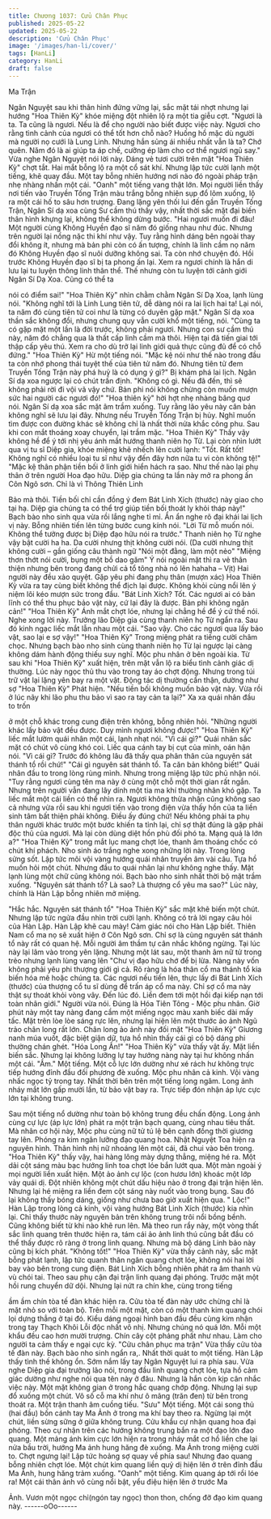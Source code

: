 ```yaml
---
title: Chương 1037: Cửu Chân Phục
published: 2025-05-22
updated: 2025-05-22
description: 'Cửu Chân Phục'
image: '/images/han-li/cover/'
tags: [HanLi]
category: HanLi
draft: false
---
```


Ma Trận

Ngân Nguyệt sau khi thân hình đứng vững lại, sắc mặt tái nhợt
nhưng lại hướng "Hoa Thiên Kỳ" khóe miệng đột nhiên lộ ra một
tia giễu cợt.
"Ngươi là ta. Ta cũng là ngươi. Nếu là để cho người nào biết được
việc này. Ngươi cho rằng tình cảnh của ngươi có thể tốt hơn chỗ
nào? Huống hồ mặc dù người mà người nọ cưới là Lung Linh.
Nhưng hắn sủng ái nhiều nhất vẫn là ta? Chớ quên. Năm đó là ai
giúp ta áp chế, cưỡng ép làm cho cơ thể ngươi ngủ say."
Vừa nghe Ngân Nguyệt nói lời này. Dáng vẻ tươi cười trên mặt
"Hoa Thiên Kỳ" chợt tắt. Hai mắt bỗng lộ ra một cổ sát khí. Nhưng
lập tức cười lạnh một tiếng, khẽ quay đầu. Một tay bỗng nhiên
hướng nơi nào đó ngoài pháp trận nhẹ nhàng nhấn một cái.
"Oanh" một tiếng vang thật lớn. Mọi người liền thấy nơi tiến vào
Truyền Tống Trận màu trắng bỗng nhiên sụp đổ lõm xuống, lộ ra
một cái hố to sâu hơn trượng.
Đang lặng yên thối lui đến gần Truyền Tống Trận, Ngân Sí dạ xoa
cùng Sư cầm thú thấy vậy, nhất thời sắc mặt đại biến thân hình
khựng lại, không thể không dừng bước.
"Hai ngươi muốn đi đâu! Một người cùng Không Huyền đạo sĩ
năm đó giống nhau như đúc. Nhưng trên người lại nồng nặc thi
khí như vậy. Tuy rằng hình dáng bên ngoài thay đổi không ít,
nhưng mà bản phi còn có ấn tượng, chính là linh cầm nọ năm đó
Không Huyền đạo sĩ nuôi dưỡng không sai. Ta còn nhớ chuyện
đó. Hồi trước Không Huyền đạo sĩ bị ta phong ấn lại. Xem ra
ngươi chính là hắn di lưu lại tu luyện thông linh thân thể. Thế
nhưng còn tu luyện tới cảnh giới Ngân Sí Dạ Xoa. Cũng có thể ta

nói có điểm sai!" "Hoa Thiên Kỳ" nhìn chằm chằm Ngân Sí Dạ
Xoa, lạnh lùng nói.
"Không nghĩ tới là Linh Lung tiên tử, dễ dàng nói ra lai lịch hai ta!
Lại nói, ta năm đó cùng tiên tử coi như là từng có duyên gặp mặt."
Ngân Sí dạ xoa thần sắc không đổi, nhưng chung quy vẫn cười
khổ một tiếng, nói.
"Cùng ta có gặp mặt một lần là đời trước, không phải ngươi.
Nhưng con sư cầm thú này, năm đó chẳng qua là thất cấp linh
cầm mà thôi. Hiện tại đã tiến giai tới thập cấp yêu thú. Xem ra cho
dù trở lại linh giới quả thực cũng đủ để có chỗ đứng." "Hoa Thiên
Kỳ" Hừ một tiếng nói.
"Mặc kệ nói như thế nào trong đầu ta còn nhớ phong thái tuyệt
thế của tiên tử năm đó. Nhưng tiên tử đem Truyền Tống Trận này
phá huỷ là có dụng ý gì?" Bị khám phá lai lịch. Ngân Sí dạ xoa
ngược lại có chút trấn định.
"Không có gì. Nếu đã đến, thì sẽ không phải rời đi vội vã vậy chứ.
Bản phi nói không chừng còn muốn mượn sức hai người các
ngươi đó!" "Hoa thiên kỳ" hời hợt nhẹ nhàng bâng quơ nói.
Ngân Sí dạ xoa sắc mặt âm trầm xuống.
Tuy rằng lão yêu này căn bản không nghĩ sẽ lưu lại đây. Nhưng
nếu Truyền Tống Trận bị hủy. Nghĩ muốn tìm được con đường
khác sẽ không chỉ là nhất thời nửa khắc công phu. Sau khi con
mắt thoáng xoay chuyển, lại trầm mặc.
"Hoa Thiên Kỳ" Thấy vậy không hề để ý tới nhị yêu ánh mắt
hướng thanh niên họ Từ. Lại còn nhìn lướt qua vị tu sĩ Diệp gia,
khóe miệng khẽ nhếch lên cười lạnh:
"Tốt. Rất tốt! Không nghĩ có nhiều loại tu sĩ như vậy đến đây hơn
nữa tu vi còn không tệ!"
"Mặc kệ thân phận tiền bối ở linh giới hiển hách ra sao. Như thế
nào lại phụ thân ở trên người Hoa đạo hữu. Diệp gia chúng ta lần
này mở ra phong ấn Côn Ngô sơn. Chỉ là vì Thông Thiên Linh

Bảo mà thôi. Tiền bối chỉ cần đồng ý đem Bát Linh Xích (thước)
này giao cho tại hạ. Diệp gia chúng ta có thể trợ giúp tiền bối
thoát ly khỏi tháp này!" Bạch bào nho sinh qua vừa rồi lắng nghe
tỉ mỉ. Ẩn ẩn nghe rõ đại khái lai lịch vị này. Bỗng nhiên tiến lên
từng bước cung kính nói.
"Lời Từ mỗ muốn nói. Không thể tưởng được bị Diệp đạo hữu nói
ra trước." Thanh niên họ Từ nghe vậy bật cười ha ha. Da cười
nhưng thịt không cười nói.
(Da cười nhưng thịt không cười – gần giống câu thành ngữ "Nói
một đằng, làm một nẻo" "Miệng thơn thớt nói cười, bụng một bồ
dao găm" Ý nói ngoài mặt thì ra vẻ thân thiện nhưng bên trong
đang chửi cả tổ tông nhà nó lên hahaha – Vịt)
Hai người này đều xảo quyệt. Gặp yêu phi đang phụ thân (mượn
xác) Hoa Thiên Kỳ vừa ra tay cùng biết không thể địch lại được.
Không khỏi cùng nổi lên ý niệm lôi kéo mượn sức trong đầu.
"Bát Linh Xích? Tốt. Các ngươi ai có bản lĩnh có thể thu phục bảo
vật này, cứ lại đây là được. Bản phi không ngăn cản!" "Hoa Thiên
Kỳ" Ánh mắt chợt lóe, nhưng lại chẳng hề để ý cứ thế nói.
Nghe xong lời này. Trưởng lão Diệp gia cùng thanh niên họ Từ
ngẩn ra. Sau đó kinh ngạc liếc mắt lẫn nhau một cái.
"Sao vậy. Cho các ngươi qua lấy bảo vật, sao lại e sợ vậy!" "Hoa
Thiên Kỳ" Trong miệng phát ra tiếng cười châm chọc.
Nhưng bạch bào nho sinh cùng thanh niên họ Từ lại ngược lại
càng không dám hành động thiếu suy nghĩ.
Mộc phu nhân ở bên ngoài kia. Từ sau khi "Hoa Thiên Kỳ" xuất
hiện, trên mặt vẫn lộ ra biểu tình cảnh giác dị thường. Lúc này
ngọc thủ thu vào trong tay áo chợt động. Nhưng trong túi trữ vật
lại lặng yên bay ra một vật. Động tác dị thường cẩn thận, dường
như sợ "Hoa Thiên Kỳ" Phát hiện.
"Nếu tiền bối không muốn bảo vật này. Vừa rồi ở lúc nãy khi lão
phu thu bảo vì sao ra tay cản ta lại?" Xa xa quái nhân đầu to trốn

ở một chỗ khác trong cung điện trên không, bỗng nhiên hỏi.
"Những người khác lấy bảo vật đều được. Duy mình ngươi không
được!" "Hoa Thiên Kỳ" liếc mắt lườm quái nhân một cái, lạnh nhạt
nói.
"Vì cái gì?" Quái nhân sắc mặt có chút vô cùng khó coi. Liếc qua
cánh tay bị cụt của mình, oán hận nói.
"Vì cái gì? Trước đó không lâu đã thấy qua phân thân của nguyên
sát thánh tổ rồi chứ!"
"Cái gì nguyên sát thánh tổ. Ta căn bản không biết!" Quái nhân
đầu to trong lòng rùng mình. Nhưng trong miệng lập tức phủ nhận
nói.
"Tuy rằng ngươi cùng tên ma này ở cùng một chỗ một thời gian
rất ngắn. Nhưng trên người vẫn đang lây dính một tia ma khí
thường nhân khó gặp. Ta liếc mắt một cái liền có thể nhìn ra.
Ngươi không thừa nhận cũng không sao cả nhưng vừa rồi sau khi
ngươi tiến vào trong điện vừa thấy hồn của ta liền sinh tâm bất
thiện phải không. Điều ấy đúng chứ! Nếu không phải ta phụ thân
người khác trước một bước khiến ta tỉnh lại, chỉ sợ thật đúng là
gặp phải độc thủ của ngươi. Mà lại còn dùng diệt hồn phù đối phó
ta. Mạng quả là lớn a?"
"Hoa Thiên Kỳ" trong mắt lục mang chợt lóe, thanh âm thoáng
chốc có chút khí phách.
Nho sinh áo trắng nghe xong những lời này. Trong lòng sửng sốt.
Lập tức môi vội vàng hướng quái nhân truyền âm vài câu. Tựa hồ
muốn hỏi một chút.
Nhưng đầu to quái nhân lại như không nghe thấy. Mặt lạnh lùng
một chữ cũng không nói.
Bạch bào nho sinh nhất thời bộ mặt trầm xuống.
"Nguyên sát thánh tổ? Là sao? Là thượng cổ yêu ma sao?" Lúc
này, chính là Hàn Lập bỗng nhiên mở miệng.

"Hắc hắc. Nguyên sát thánh tổ" "Hoa Thiên Kỳ" sắc mặt khẽ biến
một chút. Nhưng lập tức ngửa đầu nhìn trời cười lạnh. Không có
trả lời ngay câu hỏi của Hàn Lập.
Hàn Lập khẽ cau mày! Cảm giác nói cho Hàn Lập biết. Thiên
Nam cổ ma nọ sẽ xuất hiện ở Côn Ngô sơn. Chỉ sợ là cùng
nguyên sát thánh tổ này rất có quan hệ.
Mỗi người âm thầm tự cân nhắc không ngừng. Tại lúc này lại lâm
vào trong yên lặng. Nhưng một lát sau, một thanh âm nữ tử trong
trẻo nhưng lạnh lùng vang lên
"Chư vị đạo hữu chớ để bị lừa. Nàng này vốn không phải yêu phi
thượng giới gì cả. Rõ ràng là hóa thân cổ ma thánh tổ kia biến
hóa mê hoặc chúng ta. Các ngươi nếu tiến lên, thực lấy đi Bát
Linh Xích (thước) của thượng cổ tu sĩ dùng để trấn áp cổ ma này.
Chỉ sợ cổ ma này thật sự thoát khỏi vòng vây. Đến lúc đó. Liền
đem tới một hồi đại kiếp nạn tới toàn nhân giới."
Người vừa nói. Đúng là Hóa Tiên Tông - Mộc phu nhân. Giờ phút
này một tay nàng đang cầm một miếng ngọc màu xanh biếc dài
mấy tấc. Mặt trên lòe lòe sáng rực lên, nhưng lại hiện lên một
thước ảo ảnh Ngũ trảo chân long rất lớn. Chân long ảo ảnh này
đối mặt "Hoa Thiên Kỳ" Giương nanh múa vuốt, đặc biệt giận dữ,
tựa hồ nhìn thấy cái gì có bộ dáng phi thường chán ghét.
"Hóa Long Ấn!"
"Hoa Thiên Kỳ" vừa thấy vật ấy. Mặt liền biến sắc. Nhưng lại
không lưỡng lự tay hướng nàng này tại hư không nhấn một cái.
"Ầm." Một tiếng. Một cỗ lực lớn dường như xé rách hư không trực
tiếp hướng đỉnh đầu đối phương đè xuống.
Mộc phu nhân cả kinh. Vội vàng nhấc ngọc tỷ trong tay. Nhất thời
bên trên một tiếng long ngâm. Long ảnh nháy mắt lớn gấp mười
lần, từ bảo vật bay ra. Trực tiếp đón nhận áp lực cực lớn tại
không trung.

Sau một tiếng nổ dường như toàn bộ không trung đều chấn động.
Long ảnh cùng cự lực (áp lực lớn) phát ra một trận bạch quang,
cùng nhau tiêu thất.
Mà nhân cơ hội này, Mộc phu cùng nữ tử tú lệ bên cạnh đồng thời
giương tay lên. Phóng ra kim ngân lưỡng đạo quang hoa. Nhật
Nguyệt Toa hiện ra nguyên hình.
Thân hình nhị nữ nhoáng lên một cái, đã chui vào bên trong.
"Hoa Thiên Kỳ" thấy vậy, hai hàng lông mày dựng thẳng, miệng
hé ra. Một dải cột sáng màu bạc hướng linh toa chợt lóe bắn lướt
qua.
Một màn ngoài ý mọi người liền xuất hiện.
Một ảo ảnh cự lộc (con hươu lớn) khoác một lớp vảy quái dị. Đột
nhiên không một chút dấu hiệu nào ở trong đại trận hiện lên.
Nhưng lại hé miệng ra liền đem cột sáng này nuốt vào trong bụng.
Sau đó lại không thấy bóng dáng, giống như chưa bao giờ xuất
hiện qua.
" Lộc!"
Hàn Lập trong lòng cả kinh, vội vàng hướng Bát Linh Xích (thước)
kia nhìn lại. Chỉ thấy thước này nguyên bản trên không trung trôi
nổi bồng bềnh. Cũng không biết từ khi nào khẽ run lên.
Mà theo run rẩy này, một vòng thất sắc linh quang trên thước hiện
ra, tám cái ảo ảnh linh thú cũng bắt đầu có thể thấy được rõ ràng
ở trong linh quang. Nhưng mà bộ dáng Linh bảo này cũng bị kích
phát.
"Không tốt!" "Hoa Thiên Kỳ" vừa thấy cảnh này, sắc mặt bỗng
phát lạnh, lập tức quanh thân ngân quang chợt lóe, không nói hai
lời bay vào bên trong cung điện.
Bát Linh Xích bỗng nhiên phát ra âm thanh vù vù chói tai. Theo
sau phụ cận đại trận linh quang đại phóng. Trước mặt một hồi
rung chuyển dữ dội. Nhưng lại nứt ra chín khe, cùng trong tiếng

ầm ầm chín tòa tế đàn khác hiện ra.
Cửu tòa tế đàn này ước chừng chỉ là mặt nhỏ so với toàn bộ.
Trên mỗi một mặt, còn có một thanh kim quang chói lọi dựng
thẳng ở tại đó. Kiểu dáng ngoại hình ban đầu đều cùng kim nhận
trong tay Thạch Khôi Lỗi độc nhất vô nhị. Nhưng chúng nó quá
lớn. Mỗi một khẩu đều cao hơn mười trượng. Chín cây cột phảng
phất như nhau. Làm cho người ta cảm thấy e ngại cực kỳ.
"Cửu chân phục ma trận" Vừa thấy cửu tòa tế đàn này. Bạch bào
nho sinh ngẩn ra,. Nhất thời quát to một tiếng.
Hàn Lập thấy tình thế không ổn. Sớm nắm lấy tay Ngân Nguyệt
lui ra phía sau. Vừa nghe Diệp gia đại trưởng lão nói, trong đầu
linh quang chợt lóe, tựa hồ cảm giác dường như nghe nói qua tên
này ở đâu.
Nhưng là hắn còn kịp cân nhắc việc này. Một mặt không gian ở
trong hắc quang chớp động. Nhưng lại sụp đổ xuống một chút. Vô
số cỗ ma khí như ô mãng (trăn đen) từ bên trong thoát ra.
Một trận thanh âm cuồng tiếu. "Sưu" Một tiếng. Một cái song thủ
(hai đầu) bốn cánh tay Ma Ảnh ở trong ma khí bay theo ra. Ngừng
lại một chút, liền sừng sững ở giữa không trung.
Cửu khẩu cự nhận quang hoa đại phóng. Theo cự nhận trên các
hướng không trung bắn ra một đạo lớn đao quang. Một mảng ánh
kim cực lớn hiện ra trong nháy mắt cơ hồ liền che lại nửa bầu trời,
hướng Ma ảnh hung hăng đè xuống.
Ma Ảnh trong miệng cười to. Chợt ngưng lại! Lập tức hoảng sợ
quay về phía sau!
Nhưng đao quang bỗng nhiên chợt lóe. Một chút kim quang liền
quỷ dị hiện lên ở trên đỉnh đầu Ma Ảnh, hung hăng trảm xuống.
"Oanh" một tiếng. Kim quang áp tới rồi lóe ra!
Một cái thân ảnh vô cùng nổi bật, yểu điệu hiện lên ở trước Ma

Ảnh. Vươn một ngọc chỉ(ngón tay ngọc) thon thon, chống đỡ đạo
kim quang này.
------oOo------
